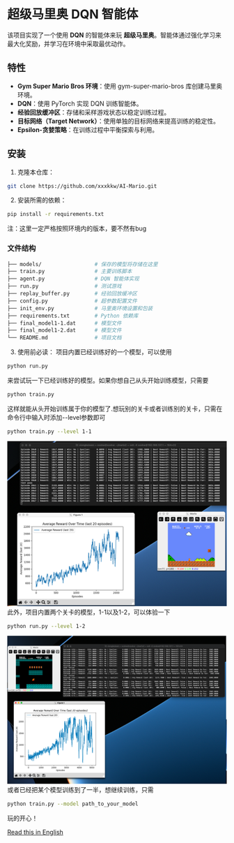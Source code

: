 # 超级马里奥 DQN 智能体

该项目实现了一个使用 **DQN** 的智能体来玩 **超级马里奥**。智能体通过强化学习来最大化奖励，并学习在环境中采取最优动作。

## 特性
- **Gym Super Mario Bros 环境**：使用 gym-super-mario-bros 库创建马里奥环境。
- **DQN**：使用 PyTorch 实现 DQN 训练智能体。
- **经验回放缓冲区**：存储和采样游戏状态以稳定训练过程。
- **目标网络（Target Network）**：使用单独的目标网络来提高训练的稳定性。
- **Epsilon-贪婪策略**：在训练过程中平衡探索与利用。
## 安装
1. 克隆本仓库：
```bash
git clone https://github.com/xxxkkw/AI-Mario.git
```
2. 安装所需的依赖：
```bash
pip install -r requirements.txt
```
注：这里一定严格按照环境内的版本，要不然有bug
### 文件结构

```bash
├── models/                 # 保存的模型将存储在这里
├── train.py                # 主要训练脚本
├── agent.py                # DQN 智能体实现
├── run.py                  # 测试游戏
├── replay_buffer.py        # 经验回放缓冲区
├── config.py               # 超参数配置文件
├── init_env.py             # 马里奥环境设置和包装
├── requirements.txt        # Python 依赖库
├── final_model1-1.dat      # 模型文件
├── final_model1-2.dat      # 模型文件
└── README.md               # 项目文档
```

3. 使用前必读：
项目内置已经训练好的一个模型，可以使用
```bash
python run.py
```
来尝试玩一下已经训练好的模型。如果你想自己从头开始训练模型，只需要
```bash
python train.py
```
这样就能从头开始训练属于你的模型了.想玩别的关卡或者训练别的关卡，只需在命令行中输入时添加--level参数即可
```bash
python train.py --level 1-1
```
![示例图片](./images/Level_1-1.PNG)
此外，项目内置两个关卡的模型，1-1以及1-2，可以体验一下
```bash
python run.py --level 1-2
```
![示例图片](./images/Level_1-2.PNG)
或者已经把某个模型训练到了一半，想继续训练，只需
```bash
python train.py --model path_to_your_model
```
玩的开心！

[Read this in English](README-en.md)